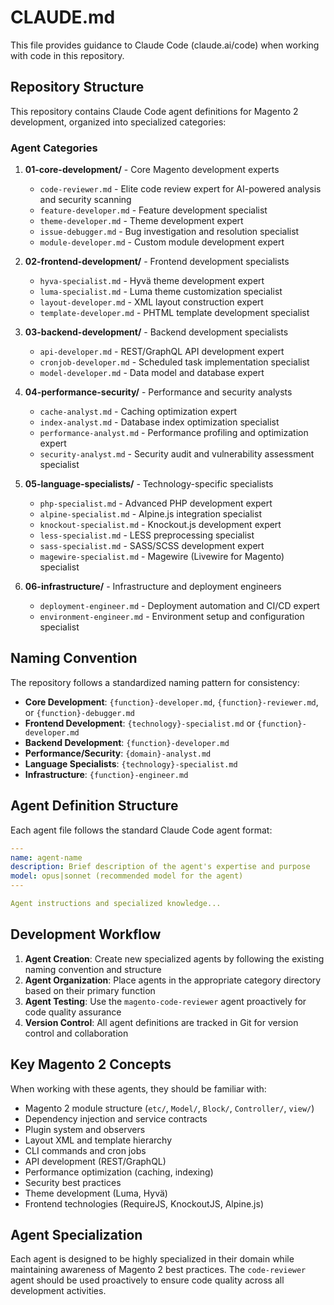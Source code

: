 # CLAUDE.md

This file provides guidance to Claude Code (claude.ai/code) when working with code in this repository.

## Repository Structure

This repository contains Claude Code agent definitions for Magento 2 development, organized into specialized categories:

### Agent Categories

1. **01-core-development/** - Core Magento development experts
   - `code-reviewer.md` - Elite code review expert for AI-powered analysis and security scanning
   - `feature-developer.md` - Feature development specialist
   - `theme-developer.md` - Theme development expert
   - `issue-debugger.md` - Bug investigation and resolution specialist
   - `module-developer.md` - Custom module development expert

2. **02-frontend-development/** - Frontend development specialists
   - `hyva-specialist.md` - Hyvä theme development expert
   - `luma-specialist.md` - Luma theme customization specialist
   - `layout-developer.md` - XML layout construction expert
   - `template-developer.md` - PHTML template development specialist

3. **03-backend-development/** - Backend development specialists
   - `api-developer.md` - REST/GraphQL API development expert
   - `cronjob-developer.md` - Scheduled task implementation specialist
   - `model-developer.md` - Data model and database expert

4. **04-performance-security/** - Performance and security analysts
   - `cache-analyst.md` - Caching optimization expert
   - `index-analyst.md` - Database index optimization specialist
   - `performance-analyst.md` - Performance profiling and optimization expert
   - `security-analyst.md` - Security audit and vulnerability assessment specialist

5. **05-language-specialists/** - Technology-specific specialists
   - `php-specialist.md` - Advanced PHP development expert
   - `alpine-specialist.md` - Alpine.js integration specialist
   - `knockout-specialist.md` - Knockout.js development expert
   - `less-specialist.md` - LESS preprocessing specialist
   - `sass-specialist.md` - SASS/SCSS development expert
   - `magewire-specialist.md` - Magewire (Livewire for Magento) specialist

6. **06-infrastructure/** - Infrastructure and deployment engineers
   - `deployment-engineer.md` - Deployment automation and CI/CD expert
   - `environment-engineer.md` - Environment setup and configuration specialist

## Naming Convention

The repository follows a standardized naming pattern for consistency:

- **Core Development**: `{function}-developer.md`, `{function}-reviewer.md`, or `{function}-debugger.md`
- **Frontend Development**: `{technology}-specialist.md` or `{function}-developer.md`
- **Backend Development**: `{function}-developer.md`
- **Performance/Security**: `{domain}-analyst.md`
- **Language Specialists**: `{technology}-specialist.md`
- **Infrastructure**: `{function}-engineer.md`

## Agent Definition Structure

Each agent file follows the standard Claude Code agent format:
```yaml
---
name: agent-name
description: Brief description of the agent's expertise and purpose
model: opus|sonnet (recommended model for the agent)
---

Agent instructions and specialized knowledge...
```

## Development Workflow

1. **Agent Creation**: Create new specialized agents by following the existing naming convention and structure
2. **Agent Organization**: Place agents in the appropriate category directory based on their primary function
3. **Agent Testing**: Use the `magento-code-reviewer` agent proactively for code quality assurance
4. **Version Control**: All agent definitions are tracked in Git for version control and collaboration

## Key Magento 2 Concepts

When working with these agents, they should be familiar with:
- Magento 2 module structure (`etc/`, `Model/`, `Block/`, `Controller/`, `view/`)
- Dependency injection and service contracts
- Plugin system and observers
- Layout XML and template hierarchy
- CLI commands and cron jobs
- API development (REST/GraphQL)
- Performance optimization (caching, indexing)
- Security best practices
- Theme development (Luma, Hyvä)
- Frontend technologies (RequireJS, KnockoutJS, Alpine.js)

## Agent Specialization

Each agent is designed to be highly specialized in their domain while maintaining awareness of Magento 2 best practices. The `code-reviewer` agent should be used proactively to ensure code quality across all development activities.